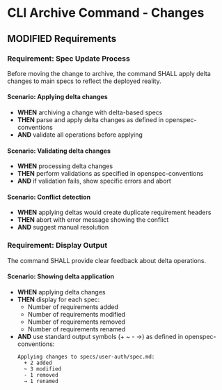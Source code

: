 # CLI Archive Command - Changes

## MODIFIED Requirements

### Requirement: Spec Update Process

Before moving the change to archive, the command SHALL apply delta changes to main specs to reflect the deployed reality.

#### Scenario: Applying delta changes

- **WHEN** archiving a change with delta-based specs
- **THEN** parse and apply delta changes as defined in openspec-conventions
- **AND** validate all operations before applying

#### Scenario: Validating delta changes

- **WHEN** processing delta changes
- **THEN** perform validations as specified in openspec-conventions
- **AND** if validation fails, show specific errors and abort

#### Scenario: Conflict detection

- **WHEN** applying deltas would create duplicate requirement headers
- **THEN** abort with error message showing the conflict
- **AND** suggest manual resolution

### Requirement: Display Output

The command SHALL provide clear feedback about delta operations.

#### Scenario: Showing delta application

- **WHEN** applying delta changes
- **THEN** display for each spec:
  - Number of requirements added
  - Number of requirements modified
  - Number of requirements removed
  - Number of requirements renamed
- **AND** use standard output symbols (+ ~ - →) as defined in openspec-conventions:
  ```
  Applying changes to specs/user-auth/spec.md:
    + 2 added
    ~ 3 modified
    - 1 removed
    → 1 renamed
  ```